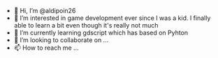 - 👋 Hi, I’m @aldipoin26
- 👀 I’m interested in game development ever since I was a kid. I finally able to learn a bit even though it's really not much
- 🌱 I’m currently learning gdscript which has based on Pyhton
- 💞️ I’m looking to collaborate on ...
- 📫 How to reach me ...

<!---
aldipoin26/aldipoin26 is a ✨ special ✨ repository because its `README.md` (this file) appears on your GitHub profile.
You can click the Preview link to take a look at your changes.
--->
